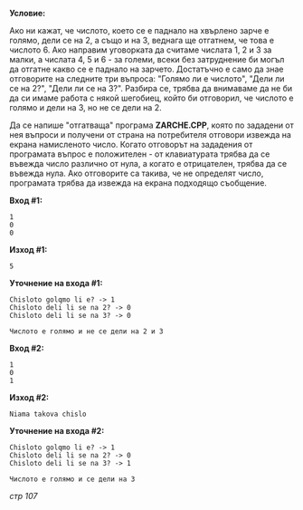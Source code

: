 **Условие:**

Ако ни кажат, че числото, което се е паднало на хвърлено зарче е голямо, дели се на 2, а също и на 3, веднага ще отгатнем, че това е числото 6. Ако направим уговорката да считаме числата 1, 2 и 3 за малки, а числата 4, 5 и 6 - за големи, всеки без затруднение би могъл да отгатне какво се е паднало на зарчето. Достатъчно е само да знае отговорите на следните три въпроса: "Голямо ли е числото", "Дели ли се на 2?", "Дели ли се на 3?". Разбира се, трябва да внимаваме да не би да си имаме работа с някой шегобиец, който би отговорил, че числото е голямо и дели на 3, но не се дели на 2.

Да се напише "отгатваща" програма **ZARCHE.CPP**, която по зададени от нея въпроси и получени от страна на потребителя отговори извежда на екрана намисленото число. Когато отговорът на зададения от програмата въпрос е положителен - от клавиатурата трябва да се въвежда число различно от нула, а когато е отрицателен, трябва да се въвежда нула. Ако отговорите са такива, че не определят число, програмата трябва да извежда на екрана подходящо съобщение.

**Вход #1:**

	1
	0
	0

**Изход #1:**

	5

**Уточнение на входа #1:**

	Chisloto golqmo li e? -> 1
	Chisloto deli li se na 2? -> 0
	Chisloto deli li se na 3? -> 0

	Числото е голямо и не се дели на 2 и 3

**Вход #2:**

	1
	0
	1

**Изход #2:**

	Niama takova chislo

**Уточнение на входа #2:**

	Chisloto golqmo li e? -> 1
	Chisloto deli li se na 2? -> 0
	Chisloto deli li se na 3? -> 1

	Числото е голямо и се дели на 3

*стр 107*